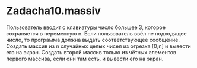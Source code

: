 # Zadacha10.massiv
Пользователь вводит с клавиатуры число большее 3, которое сохраняется в
переменную n. Если пользователь ввёл не подходящее число, то программа
должна выдать соответствующее сообщение. Создать массив из n случайных
целых чисел из отрезка [0;n] и вывести его на экран. Создать второй массив
только из чётных элементов первого массива, если они там есть, и вывести его
на экран.
